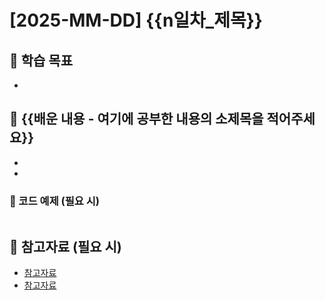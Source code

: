 # [2025-MM-DD] {{n일차_제목}}

## 🎯 학습 목표

-

## 📌 {{배운 내용 - 여기에 공부한 내용의 소제목을 적어주세요}}

-
-

### 🔹 코드 예제 (필요 시)

```

```

## 🔗 참고자료 (필요 시)

- [참고자료](링크)
- [참고자료](링크)
